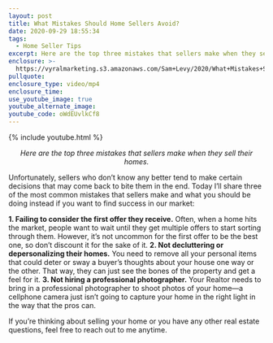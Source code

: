 ```yaml
---
layout: post
title: What Mistakes Should Home Sellers Avoid?
date: 2020-09-29 18:55:34
tags:
  - Home Seller Tips
excerpt: Here are the top three mistakes that sellers make when they sell their homes.
enclosure: >-
  https://vyralmarketing.s3.amazonaws.com/Sam+Levy/2020/What+Mistakes+Should+Home+Sellers+Avoid_.mp4
pullquote:
enclosure_type: video/mp4
enclosure_time:
use_youtube_image: true
youtube_alternate_image:
youtube_code: oWdEUvlkCf8
---
```


{% include youtube.html %}

<p style="text-align: center;"><em>Here are the top three mistakes that sellers make when they sell their homes.</em></p>

Unfortunately, sellers who don’t know any better tend to make certain decisions that may come back to bite them in the end. Today I’ll share three of the most common mistakes that sellers make and what you should be doing instead if you want to find success in our market:

**1. Failing to consider the first offer they receive.** Often, when a home hits the market, people want to wait until they get multiple offers to start sorting through them. However, it’s not uncommon for the first offer to be the best one, so don’t discount it for the sake of it.
**2. Not decluttering or depersonalizing their homes.** You need to remove all your personal items that could deter or sway a buyer’s thoughts about your house one way or the other. That way, they can just see the bones of the property and get a feel for it.
**3. Not hiring a professional photographer.** Your Realtor needs to bring in a professional photographer to shoot photos of your home—a cellphone camera just isn’t going to capture your home in the right light in the way that the pros can.

If you’re thinking about selling your home or you have any other real estate questions, feel free to reach out to me anytime.